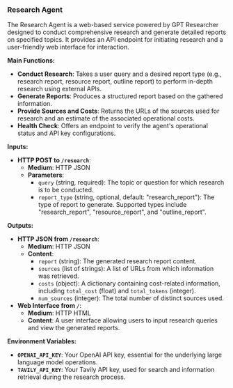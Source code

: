 ### Research Agent

The Research Agent is a web-based service powered by GPT Researcher designed to conduct comprehensive research and generate detailed reports on specified topics. It provides an API endpoint for initiating research and a user-friendly web interface for interaction.

**Main Functions:**

*   **Conduct Research**: Takes a user query and a desired report type (e.g., research report, resource report, outline report) to perform in-depth research using external APIs.
*   **Generate Reports**: Produces a structured report based on the gathered information.
*   **Provide Sources and Costs**: Returns the URLs of the sources used for research and an estimate of the associated operational costs.
*   **Health Check**: Offers an endpoint to verify the agent's operational status and API key configurations.

**Inputs:**

*   **HTTP POST to `/research`**:
    *   **Medium**: HTTP JSON
    *   **Parameters**:
        *   `query` (string, required): The topic or question for which research is to be conducted.
        *   `report_type` (string, optional, default: "research_report"): The type of report to generate. Supported types include "research_report", "resource_report", and "outline_report".

**Outputs:**

*   **HTTP JSON from `/research`**:
    *   **Medium**: HTTP JSON
    *   **Content**:
        *   `report` (string): The generated research report content.
        *   `sources` (list of strings): A list of URLs from which information was retrieved.
        *   `costs` (object): A dictionary containing cost-related information, including `total_cost` (float) and `total_tokens` (integer).
        *   `num_sources` (integer): The total number of distinct sources used.
*   **Web Interface from `/`**:
    *   **Medium**: HTTP HTML
    *   **Content**: A user interface allowing users to input research queries and view the generated reports.

**Environment Variables:**

*   **`OPENAI_API_KEY`**: Your OpenAI API key, essential for the underlying large language model operations.
*   **`TAVILY_API_KEY`**: Your Tavily API key, used for search and information retrieval during the research process.